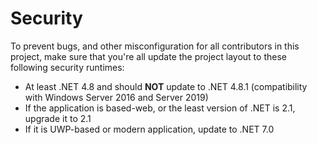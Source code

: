 
# Security
To prevent bugs, and other misconfiguration for all contributors in this project, make sure that you're all update the project layout to these following security runtimes:
 + At least .NET 4.8 and should **NOT** update to .NET 4.8.1 (compatibility with Windows Server 2016 and Server 2019)
 + If the application is based-web, or the least version of .NET is 2.1, upgrade it to 2.1
 + If it is UWP-based or modern application, update to .NET 7.0
